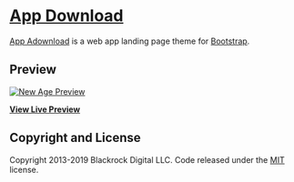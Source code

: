 # [App Download](https://africaonlinesolutions.github.io/app-download/)

[App Adownload](https://africaonlinesolutions.github.io/app-download/) is a web app landing page theme for [Bootstrap](http://getbootstrap.com/).

## Preview

[![New Age Preview](https://startbootstrap.com/assets/img/screenshots/themes/new-age.png)](https://africaonlinesolutions.github.io/app-download/)

**[View Live Preview](https://africaonlinesolutions.github.io/app-download/)**


## Copyright and License

Copyright 2013-2019 Blackrock Digital LLC. Code released under the [MIT](https://github.com/BlackrockDigital/startbootstrap-new-age/blob/gh-pages/LICENSE) license.
